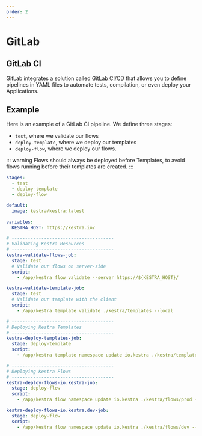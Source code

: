 ```yaml
---
order: 2
---
```


# GitLab

## GitLab CI

GitLab integrates a solution called [GitLab CI/CD](https://docs.gitlab.com/ee/ci/) that allows you to define pipelines in YAML files to automate tests, compilation, or even deploy your Applications.

## Example

Here is an example of a GitLab CI pipeline. We define three stages:
* `test`, where we validate our flows
* `deploy-template`, where we deploy our templates
* `deploy-flow`, where we deploy our flows.

::: warning
Flows should always be deployed before Templates, to avoid flows running before their templates are created.
:::

```yaml
stages:
  - test
  - deploy-template
  - deploy-flow

default:
  image: kestra/kestra:latest

variables:
  KESTRA_HOST: https://kestra.io/

# --------------------------------------
# Validating Kestra Resources
# --------------------------------------
kestra-validate-flows-job:
  stage: test
  # Validate our flows on server-side
  script:
    - /app/kestra flow validate --server https://${KESTRA_HOST}/

kestra-validate-template-job:
  stage: test
  # Validate our template with the client
  script:
    - /app/kestra template validate ./kestra/templates --local

# --------------------------------------
# Deploying Kestra Templates
# --------------------------------------
kestra-deploy-templates-job:
  stage: deploy-template
  script:
    - /app/kestra template namespace update io.kestra ./kestra/templates --server ${KESTRA_HOST}

# --------------------------------------
# Deploying Kestra Flows
# --------------------------------------
kestra-deploy-flows-io.kestra-job:
  stage: deploy-flow
  script:
    - /app/kestra flow namespace update io.kestra ./kestra/flows/prod --server ${KESTRA_HOST}

kestra-deploy-flows-io.kestra.dev-job:
  stage: deploy-flow
  script:
    - /app/kestra flow namespace update io.kestra ./kestra/flows/dev --server ${KESTRA_HOST}

```
